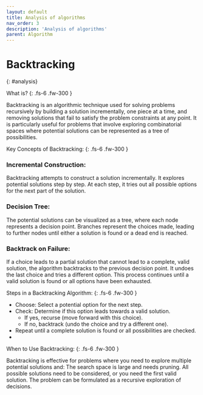 ```yaml
---
layout: default
title: Analysis of algorithms
nav_order: 3
description: 'Analysis of algorithms'
parent: Algorithm
---
```



# Backtracking 
{: #analysis}

What is?
{: .fs-6 .fw-300  }

Backtracking is an algorithmic technique used for solving problems recursively by building a solution incrementally, one piece at a time, and removing solutions that fail to satisfy the problem constraints at any point. It is particularly useful for problems that involve exploring combinatorial spaces where potential solutions can be represented as a tree of possibilities.

Key Concepts of Backtracking:
{: .fs-6 .fw-300  }

### Incremental Construction:

Backtracking attempts to construct a solution incrementally. It explores potential solutions step by step. At each step, it tries out all possible options for the next part of the solution.

### Decision Tree:

The potential solutions can be visualized as a tree, where each node represents a decision point. Branches represent the choices made, leading to further nodes until either a solution is found or a dead end is reached.

### Backtrack on Failure:

If a choice leads to a partial solution that cannot lead to a complete, valid solution, the algorithm backtracks to the previous decision point. It undoes the last choice and tries a different option. This process continues until a valid solution is found or all options have been exhausted.

Steps in a Backtracking Algorithm:
{: .fs-6 .fw-300  }

- Choose: Select a potential option for the next step.
- Check: Determine if this option leads towards a valid solution.
  - If yes, recurse (move forward with this choice).
  - If no, backtrack (undo the choice and try a different one).
- Repeat until a complete solution is found or all possibilities are checked.
- 
When to Use Backtracking:
{: .fs-6 .fw-300  }

Backtracking is effective for problems where you need to explore multiple potential solutions and: The search space is large and needs pruning. All possible solutions need to be considered, or you need the first valid solution. The problem can be formulated as a recursive exploration of decisions.
